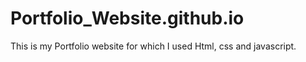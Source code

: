 # Portfolio_Website.github.io
This is my Portfolio website for which I used Html, css and javascript.
